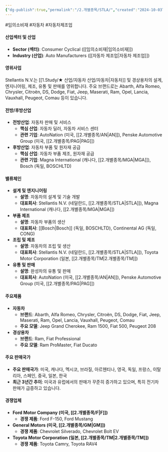 ```yaml
---
{"dg-publish":true,"permalink":"/2.개별종목/STLA/","created":"2024-10-03T21:20:10.344+09:00","updated":"2025-07-29T21:37:05.225+09:00"}
---
```


#임의소비재 #자동차 #자동차제조업

#### 산업섹터 및 산업

- **Sector (섹터)**: Consumer Cyclical ([[임의소비재\|임의소비재]])
- **Industry (산업)**: Auto Manufacturers ([[자동차 제조업\|자동차 제조업]])

#### 영위사업

Stellantis N.V.는 [[1.Study/★ 산업/자동차 산업/자동차\|자동차]] 및 경상용차의 설계, 엔지니어링, 제조, 유통 및 판매를 영위합니다. 주요 브랜드로는 Abarth, Alfa Romeo, Chrysler, Citroën, DS, Dodge, Fiat, Jeep, Maserati, Ram, Opel, Lancia, Vauxhall, Peugeot, Comau 등이 있습니다.

#### 전방/후방산업

- **전방산업**: 자동차 판매 및 서비스
    - **핵심 산업**: 자동차 딜러, 자동차 서비스 센터
    - **관련 기업**: AutoNation (미국, [[2.개별종목/AN\|AN]]), Penske Automotive Group (미국, [[2.개별종목/PAG\|PAG]])
- **후방산업**: 자동차 부품 및 원자재 공급
    - **핵심 산업**: 자동차 부품 제조, 원자재 공급
    - **관련 기업**: Magna International (캐나다, [[2.개별종목/MGA\|MGA]]), Bosch (독일, BOSCHLTD)

#### 밸류체인

- **설계 및 엔지니어링**
    - **설명**: 자동차의 설계 및 기술 개발
    - **대표회사**: Stellantis N.V. (네덜란드, [[2.개별종목/STLA\|STLA]]), Magna International (캐나다, [[2.개별종목/MGA\|MGA]])
- **부품 제조**
    - **설명**: 자동차 부품의 생산
    - **대표회사**: [[Bosch\|Bosch]] (독일, BOSCHLTD), Continental AG (독일, CONG)
- **조립 및 제조**
    - **설명**: 자동차의 조립 및 생산
    - **대표회사**: Stellantis N.V. (네덜란드, [[2.개별종목/STLA\|STLA]]), Toyota Motor Corporation (일본, [[2.개별종목/TM\|2.개별종목/TM]])
- **유통 및 판매**
    - **설명**: 완성차의 유통 및 판매
    - **대표회사**: AutoNation (미국, [[2.개별종목/AN\|AN]]), Penske Automotive Group (미국, [[2.개별종목/PAG\|PAG]])

#### 주요제품

- **자동차**
    - **브랜드**: Abarth, Alfa Romeo, Chrysler, Citroën, DS, Dodge, Fiat, Jeep, Maserati, Ram, Opel, Lancia, Vauxhall, Peugeot, Comau
    - **주요 모델**: Jeep Grand Cherokee, Ram 1500, Fiat 500, Peugeot 208
- **경상용차**
    - **브랜드**: Ram, Fiat Professional
    - **주요 모델**: Ram ProMaster, Fiat Ducato

#### 주요 판매국가

- **주요 판매국가**: 미국, 캐나다, 멕시코, 브라질, 아르헨티나, 영국, 독일, 프랑스, 이탈리아, 스페인, 중국, 일본, 한국
- **최근 3년간 추이**: 미국과 유럽에서의 판매가 꾸준히 증가하고 있으며, 특히 전기차 판매가 급증하고 있습니다.

#### 경쟁업체

- **Ford Motor Company (미국, [[2.개별종목/F\|F]])**
    - **경쟁 제품**: Ford F-150, Ford Mustang
- **General Motors (미국, [[2.개별종목/GM\|GM]])**
    - **경쟁 제품**: Chevrolet Silverado, Chevrolet Bolt EV
- **Toyota Motor Corporation (일본, [[2.개별종목/TM\|2.개별종목/TM]])**
    - **경쟁 제품**: Toyota Camry, Toyota RAV4